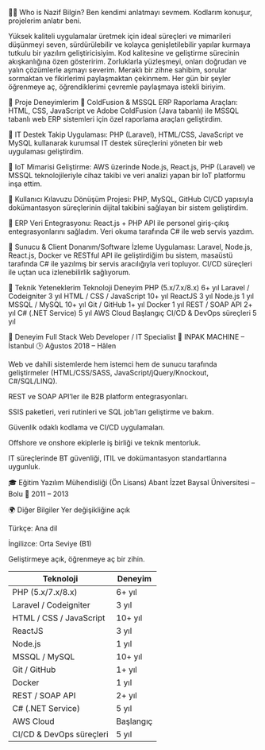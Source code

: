 🙋‍♂️ Who is Nazif Bilgin?
Ben kendimi anlatmayı sevmem. Kodlarım konuşur, projelerim anlatır beni.

Yüksek kaliteli uygulamalar üretmek için ideal süreçleri ve mimarileri düşünmeyi seven, sürdürülebilir ve kolayca genişletilebilir yapılar kurmaya tutkulu bir yazılım geliştiricisiyim. Kod kalitesine ve geliştirme sürecinin akışkanlığına özen gösteririm. Zorluklarla yüzleşmeyi, onları doğrudan ve yalın çözümlerle aşmayı severim. Meraklı bir zihne sahibim, sorular sormaktan ve fikirlerimi paylaşmaktan çekinmem. Her gün bir şeyler öğrenmeye aç, öğrendiklerimi çevremle paylaşmaya istekli biriyim.

💼 Proje Deneyimlerim
🔹 ColdFusion & MSSQL ERP Raporlama Araçları:
HTML, CSS, JavaScript ve Adobe ColdFusion (Java tabanlı) ile MSSQL tabanlı web ERP sistemleri için özel raporlama araçları geliştirdim.

🔹 IT Destek Takip Uygulaması:
PHP (Laravel), HTML/CSS, JavaScript ve MySQL kullanarak kurumsal IT destek süreçlerini yöneten bir web uygulaması geliştirdim.

🔹 IoT Mimarisi Geliştirme:
AWS üzerinde Node.js, React.js, PHP (Laravel) ve MSSQL teknolojileriyle cihaz takibi ve veri analizi yapan bir IoT platformu inşa ettim.

🔹 Kullanıcı Kılavuzu Dönüşüm Projesi:
PHP, MySQL, GitHub CI/CD yapısıyla dokümantasyon süreçlerinin dijital takibini sağlayan bir sistem geliştirdim.

🔹 ERP Veri Entegrasyonu:
React.js + PHP API ile personel giriş-çıkış entegrasyonlarını sağladım. Veri okuma tarafında C# ile web servis yazdım.

🔹 Sunucu & Client Donanım/Software İzleme Uygulaması:
Laravel, Node.js, React.js, Docker ve RESTful API ile geliştirdiğim bu sistem, masaüstü tarafında C# ile yazılmış bir servis aracılığıyla veri topluyor. CI/CD süreçleri ile uçtan uca izlenebilirlik sağlıyorum.

🧠 Teknik Yeteneklerim
Teknoloji	Deneyim
PHP (5.x/7.x/8.x)	6+ yıl
Laravel / Codeigniter	3 yıl
HTML / CSS / JavaScript	10+ yıl
ReactJS	3 yıl
Node.js	1 yıl
MSSQL / MySQL	10+ yıl
Git / GitHub	1+ yıl
Docker	1 yıl
REST / SOAP API	2+ yıl
C# (.NET Service)	5 yıl
AWS Cloud	Başlangıç
CI/CD & DevOps süreçleri	5 yıl

👔 Deneyim
Full Stack Web Developer / IT Specialist
📍 INPAK MACHINE – İstanbul
🕒 Ağustos 2018 – Hâlen

Web ve dahili sistemlerde hem istemci hem de sunucu tarafında geliştirmeler (HTML/CSS/SASS, JavaScript/jQuery/Knockout, C#/SQL/LINQ).

REST ve SOAP API’ler ile B2B platform entegrasyonları.

SSIS paketleri, veri rutinleri ve SQL job'ları geliştirme ve bakım.

Güvenlik odaklı kodlama ve CI/CD uygulamaları.

Offshore ve onshore ekiplerle iş birliği ve teknik mentorluk.

IT süreçlerinde BT güvenliği, ITIL ve dokümantasyon standartlarına uygunluk.

🎓 Eğitim
Yazılım Mühendisliği (Ön Lisans)
Abant İzzet Baysal Üniversitesi – Bolu
📅 2011 – 2013

🌍 Diğer Bilgiler
Yer değişikliğine açık

Türkçe: Ana dil

İngilizce: Orta Seviye (B1)

Geliştirmeye açık, öğrenmeye aç bir zihin.

| Teknoloji                | Deneyim   |
| ------------------------ | --------- |
| PHP (5.x/7.x/8.x)        | 6+ yıl    |
| Laravel / Codeigniter    | 3 yıl     |
| HTML / CSS / JavaScript  | 10+ yıl   |
| ReactJS                  | 3 yıl     |
| Node.js                  | 1 yıl     |
| MSSQL / MySQL            | 10+ yıl   |
| Git / GitHub             | 1+ yıl    |
| Docker                   | 1 yıl     |
| REST / SOAP API          | 2+ yıl    |
| C# (.NET Service)        | 5 yıl     |
| AWS Cloud                | Başlangıç |
| CI/CD & DevOps süreçleri | 5 yıl     |

